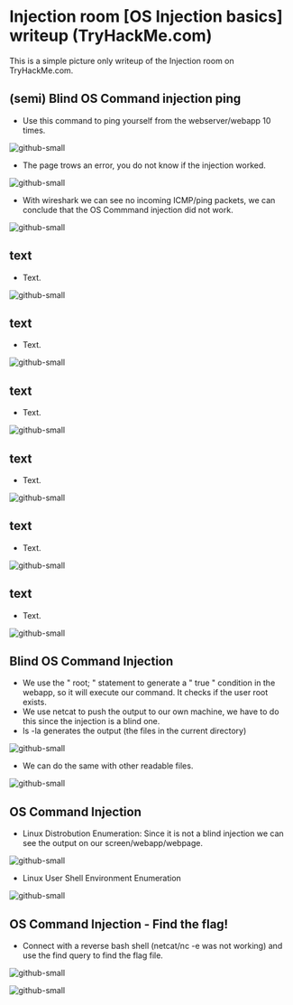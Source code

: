 # Injection room [OS Injection basics] writeup (TryHackMe.com)
This is a simple picture only writeup of the Injection room on TryHackMe.com.

## (semi) Blind OS Command injection ping
- Use this command to ping yourself from the webserver/webapp 10 times.

![github-small](https://github.com/Slowpoke079/Public-Writeups/blob/main/Injection-box_TryHackMe/Pictures/1.png)

- The page trows an error, you do not know if the injection worked. 

![github-small](https://github.com/Slowpoke079/Public-Writeups/blob/main/Injection-box_TryHackMe/Pictures/2.png)

- With wireshark we can see no incoming ICMP/ping packets, we can conclude that the OS Commmand injection did not work. 

![github-small](https://github.com/Slowpoke079/Public-Writeups/blob/main/Injection-box_TryHackMe/Pictures/3.png)

## text
- Text. 

![github-small](https://github.com/Slowpoke079/Public-Writeups/blob/main/Injection-box_TryHackMe/Pictures/4.png)

## text
- Text. 

![github-small](https://github.com/Slowpoke079/Public-Writeups/blob/main/Injection-box_TryHackMe/Pictures/5.png)

## text
- Text. 

![github-small](https://github.com/Slowpoke079/Public-Writeups/blob/main/Injection-box_TryHackMe/Pictures/6.png)

## text
- Text. 

![github-small](https://github.com/Slowpoke079/Public-Writeups/blob/main/Injection-box_TryHackMe/Pictures/7.png)

## text
- Text. 

![github-small](https://github.com/Slowpoke079/Public-Writeups/blob/main/Injection-box_TryHackMe/Pictures/8.png)

## text
- Text. 

![github-small](https://github.com/Slowpoke079/Public-Writeups/blob/main/Injection-box_TryHackMe/Pictures/9.png)

## Blind OS Command Injection
- We use the " root; " statement to generate a " true " condition in the webapp, so it will execute our command. It checks if the user root exists.
- We use netcat to push the output to our own machine, we have to do this since the injection is a blind one.
- ls -la generates the output (the files in the current directory)

![github-small](https://github.com/Slowpoke079/Public-Writeups/blob/main/Injection-box_TryHackMe/Pictures/11.png)

- We can do the same with other readable files. 

![github-small](https://github.com/Slowpoke079/Public-Writeups/blob/main/Injection-box_TryHackMe/Pictures/10.png)

## OS Command Injection
- Linux Distrobution Enumeration: Since it is not a blind injection we can see the output on our screen/webapp/webpage. 

![github-small](https://github.com/Slowpoke079/Public-Writeups/blob/main/Injection-box_TryHackMe/Pictures/13.png)

- Linux User Shell Environment Enumeration 

![github-small](https://github.com/Slowpoke079/Public-Writeups/blob/main/Injection-box_TryHackMe/Pictures/12.png)

## OS Command Injection - Find the flag!
- Connect with a reverse bash shell (netcat/nc -e was not working) and use the find query to find the flag file.

![github-small](https://github.com/Slowpoke079/Public-Writeups/blob/main/Injection-box_TryHackMe/Pictures/14.png)

![github-small](https://github.com/Slowpoke079/Public-Writeups/blob/main/Injection-box_TryHackMe/Pictures/15.png)
